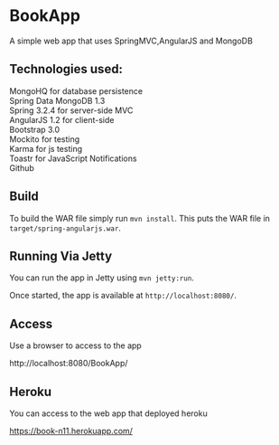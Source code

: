 # BookApp
A simple web app that uses SpringMVC,AngularJS and MongoDB

## Technologies used:
 MongoHQ</a> for database persistence<br>
 Spring Data MongoDB 1.3<br>
 Spring 3.2.4</a> for server-side MVC<br>
 AngularJS 1.2</a> for client-side<br>
 Bootstrap 3.0</a><br>
 Mockito for testing<br>
 Karma for js testing<br>
 Toastr for  JavaScript Notifications<br>
 Github

## Build 

To build the WAR file simply run `mvn install`. This puts the WAR
file in `target/spring-angularjs.war`.


## Running Via Jetty

You can run the app in Jetty using `mvn jetty:run`.

Once started, the app is available at `http://localhost:8080/`.

## Access
Use a browser to access to the app

http://localhost:8080/BookApp/

## Heroku

You can access to the web app that deployed heroku

https://book-n11.herokuapp.com/

